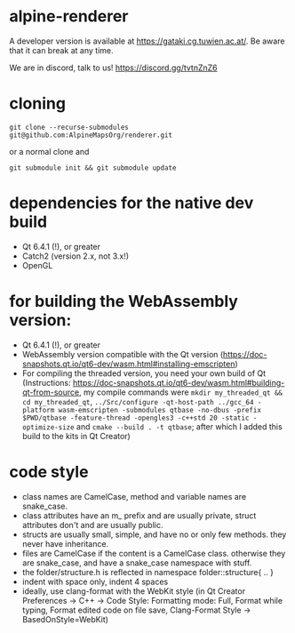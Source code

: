 # alpine-renderer
A developer version is available at https://gataki.cg.tuwien.ac.at/. Be aware that it can break at any time.

We are in discord, talk to us!
https://discord.gg/tvtnZnZ6

# cloning
`git clone --recurse-submodules git@github.com:AlpineMapsOrg/renderer.git`

or a normal clone and

`git submodule init && git submodule update`

# dependencies for the native dev build
* Qt 6.4.1 (!), or greater
* Catch2 (version 2.x, not 3.x!)
* OpenGL

# for building the WebAssembly version:
* Qt 6.4.1 (!), or greater
* WebAssembly version compatible with the Qt version (https://doc-snapshots.qt.io/qt6-dev/wasm.html#installing-emscripten)
* For compiling the threaded version, you need your own build of Qt (Instructions: https://doc-snapshots.qt.io/qt6-dev/wasm.html#building-qt-from-source, my compile commands were `mkdir my_threaded_qt && cd my_threaded_qt`, `../Src/configure -qt-host-path ../gcc_64 -platform wasm-emscripten -submodules qtbase -no-dbus -prefix $PWD/qtbase -feature-thread -opengles3 -c++std 20 -static -optimize-size` and `cmake --build . -t qtbase`; after which I added this build to the kits in Qt Creator)

# code style
* class names are CamelCase, method and variable names are snake_case.
* class attributes have an m_ prefix and are usually private, struct attributes don't and are usually public.
* structs are usually small, simple, and have no or only few methods. they never have inheritance.
* files are CamelCase if the content is a CamelCase class. otherwise they are snake_case, and have a snake_case namespace with stuff.
* the folder/structure.h is reflected in namespace folder::structure{ .. }
* indent with space only, indent 4 spaces
* ideally, use clang-format with the WebKit style (in Qt Creator Preferences -> C++ -> Code Style: Formatting mode: Full, Format while typing, Format edited code on file save, Clang-Format Style -> BasedOnStyle=WebKit)

